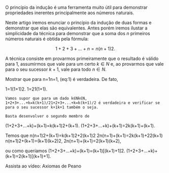 

O princípio da indução é uma ferramenta muito útil para demonstrar propriedades inerentes 
principalmente aos números naturais.

Neste artigo iremos enunciar o princípio da indução de duas formas e demonstrar que elas são equivalentes. 
Antes porém iremos ilustar a simplicidade da técnica para demonstrar que a soma dos $n$ primeiros 
números naturais é obtida pela fórmula:

$$ \tag{1}
1+2+3+...+n=n(n+1)2.
$$

A técnica consiste em provarmos primeiramente que o resultado é válido para $1$, 
assumirmos que vale para um certo $k \in N$ e, ao provarmos que vale para o seu sucessor 
$k+1$, vale para todo $n \in N$.

Mostrar que para n=1n=1, (eq:1) é verdadeira. De fato,

1=1(1+1)2.
1=21(1+1)​.

    Vamos supor que para um dado k∈Nk∈N, 1+2+3+...+k=k(k+1)/21+2+3+...+k=k(k+1)/2 é verdadeira e verificar se para o seu sucessor k+1k+1 também o seja.

    Basta desenvolver o segundo membro de

(1+2+3+...+k)+(k+1)=k(k+1)2+(k+1).
(1+2+3+...+k)+(k+1)=2k(k+1)​+(k+1).

Temos que
n(n+1)2+(k+1)=k(k+1)2+2(k+1)2
2n(n+1)​+(k+1)=2k(k+1)​+22(k+1)​
n(n+1)2+(k+1)=(k+1)(k+2)2,
2n(n+1)​+(k+1)=2(k+1)(k+2)​,

ou como queríamos
(1+2+3+...+k)+(k+1)=(k+1)[(k+1)+1]2.
(1+2+3+...+k)+(k+1)=2(k+1)[(k+1)+1]​.

Assista ao vídeo: Axiomas de Peano
